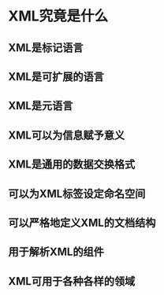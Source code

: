 # XML究竟是什么
## XML是标记语言
## XML是可扩展的语言
## XML是元语言
## XML可以为信息赋予意义
## XML是通用的数据交换格式
## 可以为XML标签设定命名空间
## 可以严格地定义XML的文档结构
## 用于解析XML的组件
## XML可用于各种各样的领域